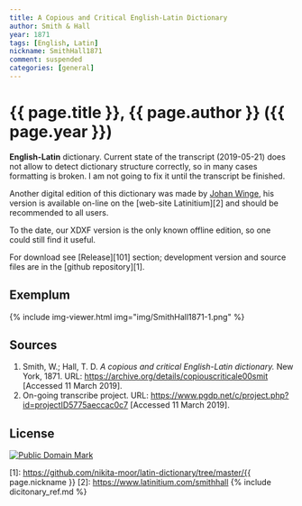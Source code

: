 ```yaml
---
title: A Copious and Critical English-Latin Dictionary
author: Smith & Hall
year: 1871
tags: [English, Latin]
nickname: SmithHall1871
comment: suspended
categories: [general]
---
```

# {{ page.title }}, {{ page.author }} ({{ page.year }})

**English-Latin** dictionary. Current state of the transcript (2019-05-21) does not allow to detect dictionary structure correctly, so in many cases formatting is broken. I am not going to fix it until the transcript be finished.

Another digital edition of this dictionary was made by [Johan Winge](https://github.com/Alatius), his version is available on-line on the [web-site Latinitium][2] and should be recommended to all users.

To the date, our XDXF version is the only known offline edition, so one could still find it useful.

For download see [Release][101] section; development version and source files are in the [github repository][1].


## Exemplum

{% include img-viewer.html img="img/SmithHall1871-1.png" %}


## Sources

1. Smith, W.; Hall, T. D. _A copious and critical English-Latin dictionary._ New York, 1871. URL: <https://archive.org/details/copiouscriticale00smit> \[Accessed 11 March 2019\].
1. On-going transcribe project. URL: <https://www.pgdp.net/c/project.php?id=projectID5775aeccac0c7> \[Accessed 11 March 2019\].


## License

<a rel="license" href="http://creativecommons.org/publicdomain/mark/1.0/">
<img src="https://licensebuttons.net/p/mark/1.0/88x31.png"
     style="border-style: none;" alt="Public Domain Mark" />
</a>


[1]: https://github.com/nikita-moor/latin-dictionary/tree/master/{{ page.nickname }}
[2]: https://www.latinitium.com/smithhall
{% include dicitonary_ref.md %}

